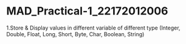# MAD_Practical-1_22172012006
1.Store & Display values in different variable of different type (Integer, Double, Float, Long, Short, Byte, Char, Boolean, String)
